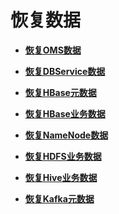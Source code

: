 # 恢复数据<a name="admin_guide_000215"></a>

-   **[恢复OMS数据](恢复OMS数据.md)**  

-   **[恢复DBService数据](恢复DBService数据.md)**  

-   **[恢复HBase元数据](恢复HBase元数据.md)**  

-   **[恢复HBase业务数据](恢复HBase业务数据.md)**  

-   **[恢复NameNode数据](恢复NameNode数据.md)**  

-   **[恢复HDFS业务数据](恢复HDFS业务数据.md)**  

-   **[恢复Hive业务数据](恢复Hive业务数据.md)**  

-   **[恢复Kafka元数据](恢复Kafka元数据.md)**  


